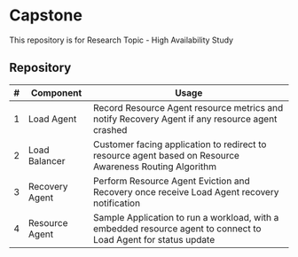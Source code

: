 # Capstone 
This repository is for Research Topic - High Availability Study

## Repository
| # | Component     | Usage                      |
|---|---------------|----------------------------|
|1  | Load Agent    | Record Resource Agent resource metrics and notify Recovery Agent if any resource agent crashed |
|2  | Load Balancer | Customer facing application to redirect to resource agent based on Resource Awareness Routing Algorithm |
|3  | Recovery Agent| Perform Resource Agent Eviction and Recovery once receive Load Agent recovery notification |
|4  | Resource Agent| Sample Application to run a workload, with a embedded resource agent to connect to Load Agent for status update|

